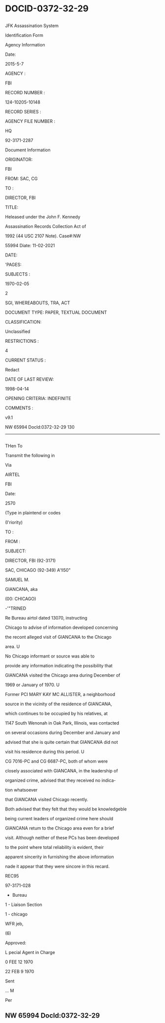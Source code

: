 # DOCID-0372-32-29

##
JFK Assassination System

Identification Form

Agency Information

Date:

2015-5-7

AGENCY :

FBI

RECORD NUMBER :

124-10205-10148

RECORD SERIES :

AGENCY FILE NUMBER :

HQ

92-3171-2287

Document Information

ORIGINATOR:

FBI

FROM: SAC, CG

TO :

DIRECTOR, FBI

TITLE:

Heleased under the John F. Kennedy

Assassination Records Collection Act of

1992 (44 USC 2107 Note). Case#:NW

55994 Diate: 11-02-2021

DATE:

'PAGES:

SUBJECTS :

1970-02-05

2

SGI, WHEREABOUTS, TRA, ACT

DOCUMENT TYPE: PAPER, TEXTUAL DOCUMENT

CLASSIFICATION:

Unclassified

RESTRICTIONS :

4

CURRENT STATUS :

Redact

DATE OF LAST REVIEW:

1998-04-14

OPENING CRITERIA: INDEFINITE

COMMENTS :

v9.1

NW 65994 Docld:0372-32-29
130

---

##
THen To

Transmit the following in

Via

AIRTEL

FBI

Date:

2570

(Type in plaintend or codes

(I'riority)

TO :

FROM :

SUBJECT:

DIRECTOR, FBI (92-3171)

SAC, CHICAGO (92-349) A'!I50"

SAMUEL M.

GIANCANA, aka

(00: CHICAGO)

-'"TRINED

Re Bureau airtol dated 13070, instructing

Chicago to advise of information developed concerning

the recont alleged visit of GIANCANA to the Chicago

area. U

No Chicago informant or source was able to

provide any information indicating the possibility that

GIANCANA visited the Chicago area during December of

1969 or January of 1970. U

Former PCI MARY KAY MC ALLISTER, a neighborhood

source in the vicinity of the residence of GIANCANA,

which continues to be occupied by his relatives, at

1147 South Wenonah in Oak Park, Illinois, was contacted

on several occasions during December and January and

advised that she is quite certain that GIANCANA did not

visit his residence during this period. U

CG 7016-PC and CG 6687-PC, both of whom were

closely associated with GIANCANA, in the leadership of

organized crime, advised that they received no indica-

tion whatsoever

that GIANCANA visited Chicago recently.

Both advised that they felt that they would be knowledgeble

being current leaders of organized crime here should

GIANCANA retum to the Chicago area even for a brief

visit. Although neither of these PCs has been developed

to the point where total reliability is evident, their

apparent sincerity in furnishing the above information

nade it appear that they were sincore in this recard.

REC95

97-3171-028

- Bureau

1 - Liaison Section

1 - chicago

WFR jeb,

(6)

Approved:

L pecial Agent in Charge

0 FEE 12 1970

22 FEB 9 1970

Sent

... M

Per

NW 65994 Docld:0372-32-29
---

